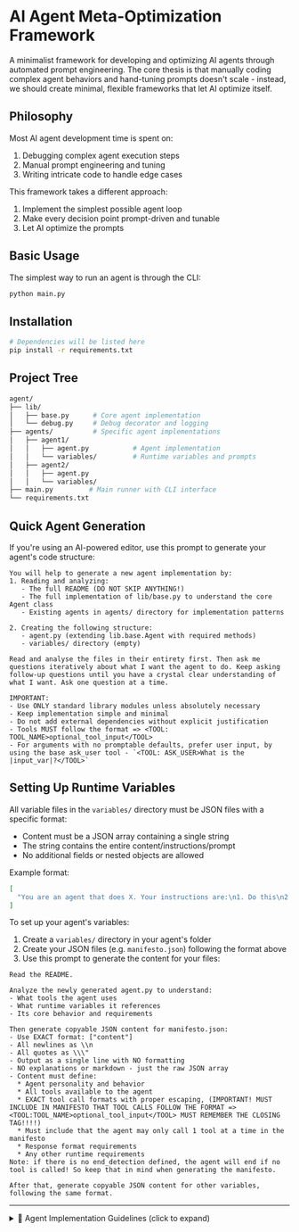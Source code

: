# AI Agent Meta-Optimization Framework

A minimalist framework for developing and optimizing AI agents through automated prompt engineering. The core thesis is that manually coding complex agent behaviors and hand-tuning prompts doesn't scale - instead, we should create minimal, flexible frameworks that let AI optimize itself.

## Philosophy

Most AI agent development time is spent on:

1. Debugging complex agent execution steps
2. Manual prompt engineering and tuning
3. Writing intricate code to handle edge cases

This framework takes a different approach:

1. Implement the simplest possible agent loop
2. Make every decision point prompt-driven and tunable
3. Let AI optimize the prompts

## Basic Usage

The simplest way to run an agent is through the CLI:
```bash
python main.py
```

## Installation

```bash
# Dependencies will be listed here
pip install -r requirements.txt
```

## Project Tree

```bash
agent/
├── lib/
│   ├── base.py      # Core agent implementation
│   └── debug.py     # Debug decorator and logging
├── agents/          # Specific agent implementations
│   ├── agent1/
│   │   ├── agent.py           # Agent implementation
│   │   └── variables/         # Runtime variables and prompts
│   ├── agent2/
│   │   ├── agent.py
│   │   └── variables/
├── main.py         # Main runner with CLI interface
└── requirements.txt
```

## Quick Agent Generation

If you're using an AI-powered editor, use this prompt to generate your agent's code structure:

```
You will help to generate a new agent implementation by:
1. Reading and analyzing:
   - The full README (DO NOT SKIP ANYTHING!)
   - The full implementation of lib/base.py to understand the core Agent class
   - Existing agents in agents/ directory for implementation patterns

2. Creating the following structure:
   - agent.py (extending lib.base.Agent with required methods)
   - variables/ directory (empty)

Read and analyse the files in their entirety first. Then ask me questions iteratively about what I want the agent to do. Keep asking follow-up questions until you have a crystal clear understanding of what I want. Ask one question at a time.

IMPORTANT:
- Use ONLY standard library modules unless absolutely necessary
- Keep implementation simple and minimal
- Do not add external dependencies without explicit justification
- Tools MUST follow the format => <TOOL: TOOL_NAME>optional_tool_input</TOOL>
- For arguments with no promptable defaults, prefer user input, by using the base ask_user tool - `<TOOL: ASK_USER>What is the |input_var|?</TOOL>`
```

## Setting Up Runtime Variables
All variable files in the `variables/` directory must be JSON files with a specific format:
- Content must be a JSON array containing a single string
- The string contains the entire content/instructions/prompt
- No additional fields or nested objects are allowed

Example format:
```json
[
  "You are an agent that does X. Your instructions are:\n1. Do this\n2. Then do that\n\nWhen responding:\n- Format like this\n- Include these details"
]
```

To set up your agent's variables:

1. Create a `variables/` directory in your agent's folder
2. Create your JSON files (e.g. `manifesto.json`) following the format above
3. Use this prompt to generate the content for your files:
```
Read the README.

Analyze the newly generated agent.py to understand:
- What tools the agent uses
- What runtime variables it references
- Its core behavior and requirements

Then generate copyable JSON content for manifesto.json:
- Use EXACT format: ["content"]
- All newlines as \\n
- All quotes as \\\"
- Output as a single line with NO formatting
- NO explanations or markdown - just the raw JSON array
- Content must define:
  * Agent personality and behavior
  * All tools available to the agent
  * EXACT tool call formats with proper escaping, (IMPORTANT! MUST INCLUDE IN MANIFESTO THAT TOOL CALLS FOLLOW THE FORMAT => <TOOL:TOOL_NAME>optional_tool_input</TOOL> MUST REMEMBER THE CLOSING TAG!!!!)
  * Must include that the agent may only call 1 tool at a time in the manifesto
  * Response format requirements
  * Any other runtime requirements
Note: if there is no end_detection defined, the agent will end if no tool is called! So keep that in mind when generating the manifesto.

After that, generate copyable JSON content for other variables, following the same format.
```

----

<details>
<summary>🤖 Agent Implementation Guidelines (click to expand)</summary>

If you're an AI you MUST follow these guidelines below to implement an agent:

## Agent Architecture Guidelines

Each agent in the `agents/` directory follows a modular architecture designed for prompt engineering and automated generation:

1. **Core Architecture**:
   - Each agent is a specialized extension of `lib.base.Agent`
   - Tools are defined as pure functions: `Dict[str, Callable[[str], str]]`
   - Memory and state management handled by base agent
   - All configuration through constructor, no global state

2. **Tool Protocol**:
   - Tools are stateless functions that take string input and return string output
   - Tool calls must use XML format: `<TOOL: TOOL_NAME>arguments</TOOL>`
   - Multi-line arguments are supported through the XML format
   - Tools should be pure functions with no side effects

3. **State Management**:
   - Runtime state (prompts, inputs) stored in `variables/`
   - ALL JSON files use array format `[content]` for prompt engineering
   - Variables directory designed for automated prompt optimization
   - Each agent manages own memory compression strategy

4. **Execution**:
   - Runners handle all I/O and environment setup
   - Agents receive clean inputs through constructor
   - Environment variables (API keys etc) handled by runner
   - All methods decorated with `@debug()` for monitoring

5. **Prompt Engineering**:
   - Manifesto defines agent personality and tool protocols
   - JSON array format enables automated prompt optimization
   - Each agent can define custom end conditions
   - Tool formats defined in manifesto, not hardcoded

6. **Error Handling**:
   - Required parameters validated in constructor
   - Environment variables checked before agent creation
   - Tools must handle their own errors gracefully
   - Memory compression handled by base agent

7. **Extensibility**:
   - New agents inherit core functionality from base
   - Tool sets can be mixed: external APIs and internal functions
   - Custom tool detection patterns per agent
   - Memory management customizable per agent

## Development Guidelines

### Code Style

- No default/hardcoded values for required parameters in variables folder
- All variables defined in variables folder must be explicitly passed
- No default/hardcoded values for required parameters in agent constructor
- Clear documentation of all required parameters

## Agent Implementation Guidelines

Each agent in the `agents/` directory MUST follow these conventions:

1. **Directory Structure**:
   - Agent directory name should be descriptive (e.g., `research_agent`, `text_summary_agent`)
   - Main implementation MUST be in `agent.py` (not named after the agent)
   - MUST have `run/runner.py` for running the agent
   - MUST have `variables/` directory for runtime state

2. **Variables Format**:
   - ALL JSON files in `variables/` MUST use array indexing `[0]`, not dictionary keys
   - Example: `{"text": "content"}` is WRONG, `["content"]` is CORRECT
   - `manifesto.json` MUST exist and follow this format

3. **Runner**:
   - MUST read all variables using array index `[0]`
   - Example: `json.load(f)[0]` not `json.load(f)["key"]`
   - MUST handle all file I/O, agent implementation should only take clean inputs

4. **Agent Implementation**:
   - CRITICAL: Before implementing any agent methods:
     1. Read and understand the base Agent class in `lib/base.py` first
     2. Match ALL method signatures EXACTLY as defined in base Agent class
     3. Pay special attention to tool detection and end detection interfaces
   - MUST inherit from `lib.base.Agent`
   - MUST NOT read files directly, all inputs through constructor
   - MUST use `@debug()` decorator on all methods
   - MUST implement `_detect_tool` and `_end_detection`
   - MUST follow naming convention: directory `xxx_agent` (e.g. `research_agent`) and class `XxxAgent` (e.g. `ResearchAgent`)

</details>
